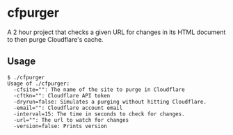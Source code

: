 # cfpurger
A 2 hour project that checks a given URL for changes in its HTML document to then purge Cloudflare's cache.

## Usage
```shell
$ ./cfpurger
Usage of ./cfpurger:
  -cfsite="": The name of the site to purge in Cloudflare
  -cftkn="": Cloudflare API token
  -dryrun=false: Simulates a purging without hitting Cloudflare.
  -email="": Cloudflare account email
  -interval=15: The time in seconds to check for changes.
  -url="": The url to watch for changes
  -version=false: Prints version
```
